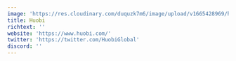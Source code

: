 ```yaml
---
image: 'https://res.cloudinary.com/duquzk7m6/image/upload/v1665428969/huobi_kx0fh0.png'
title: Huobi
richtext: ''
website: 'https://www.huobi.com/'
twitter: 'https://twitter.com/HuobiGlobal'
discord: ''
---
```


